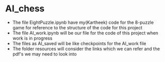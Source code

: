 # AI_chess
- The file EightPuzzle.ipynb have my(Kartheek) code for the 8-puzzle game for reference to the structure of the code for this project
- The file AI_work.ipynb will be our file for the code of this project when work is in progress
- The files as AI_saved will be like checkpoints for the AI_work file
- The folder resources will consider the links which we can refer and the pdf's we may need to look into
